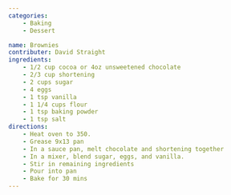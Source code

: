 ```yaml
---
categories: 
    - Baking
    - Dessert

name: Brownies
contributer: David Straight
ingredients:
    - 1/2 cup cocoa or 4oz unsweetened chocolate
    - 2/3 cup shortening
    - 2 cups sugar
    - 4 eggs
    - 1 tsp vanilla
    - 1 1/4 cups flour
    - 1 tsp baking powder
    - 1 tsp salt
directions:
    - Heat oven to 350.
    - Grease 9x13 pan
    - In a sauce pan, melt chocolate and shortening together
    - In a mixer, blend sugar, eggs, and vanilla.
    - Stir in remaining ingredients
    - Pour into pan
    - Bake for 30 mins
---
```

